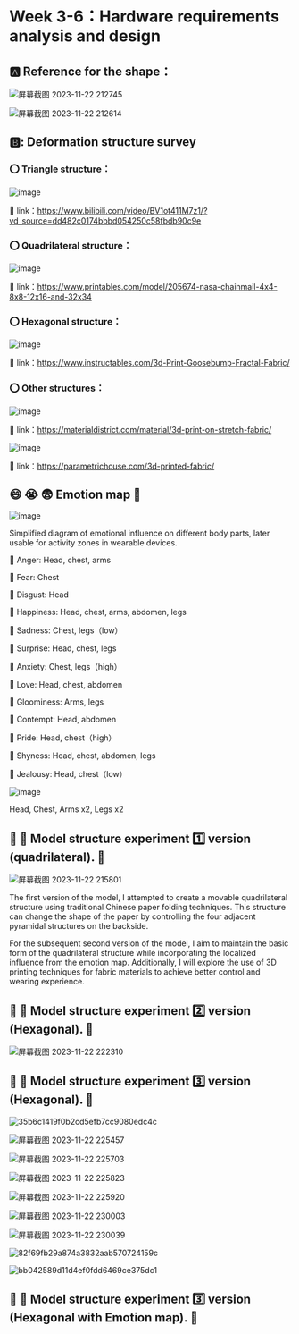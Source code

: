 # Week 3-6：Hardware requirements analysis and design

## :a:	Reference for the shape：

![屏幕截图 2023-11-22 212745](https://github.com/luoq03/Creative-Making-MSc-Advanced-Project-/assets/57748663/d89482da-eece-4dae-b80a-dc929e7541bb)

![屏幕截图 2023-11-22 212614](https://github.com/luoq03/Creative-Making-MSc-Advanced-Project-/assets/57748663/a59b8c08-ac91-4681-8d61-da418173ae79)

## 🅱️: Deformation structure survey

### :o: Triangle structure：

![image](https://github.com/luoq03/Creative-Making-MSc-Advanced-Project-/assets/57748663/b22403f2-6f86-4070-9091-f9f404c34676)

:link: link：https://www.bilibili.com/video/BV1ot411M7z1/?vd_source=dd482c0174bbbd054250c58fbdb90c9e

### :o: Quadrilateral structure：

![image](https://github.com/luoq03/Creative-Making-MSc-Advanced-Project-/assets/57748663/894d76a9-301a-448b-9a6a-ad4df21d42e0)

:link: link：https://www.printables.com/model/205674-nasa-chainmail-4x4-8x8-12x16-and-32x34

### :o: Hexagonal structure：

![image](https://github.com/luoq03/Creative-Making-MSc-Advanced-Project-/assets/57748663/391d4b06-b944-4be1-9152-86fb2283c230)

:link: link：https://www.instructables.com/3d-Print-Goosebump-Fractal-Fabric/

### :o: Other structures：

![image](https://github.com/luoq03/Creative-Making-MSc-Advanced-Project-/assets/57748663/9a4c229b-9835-4e16-9b91-0e2926fc4315)

:link: link：https://materialdistrict.com/material/3d-print-on-stretch-fabric/

![image](https://github.com/luoq03/Creative-Making-MSc-Advanced-Project-/assets/57748663/0d68a4e7-8431-48ab-8ba1-5d1c2b6f54fd)

:link: link：https://parametrichouse.com/3d-printed-fabric/

## :smile: :sob: :fearful: Emotion map :eyes:

![image](https://github.com/luoq03/Creative-Making-MSc-Advanced-Project-/assets/57748663/e2d22c94-087a-4cf2-a603-85cc942a1a9c)

Simplified diagram of emotional influence on different body parts, later usable for activity zones in wearable devices.

:small_orange_diamond: Anger: Head, chest, arms

:small_orange_diamond: Fear: Chest

:small_orange_diamond: Disgust: Head

:small_orange_diamond: Happiness: Head, chest, arms, abdomen, legs

:small_orange_diamond: Sadness: Chest, legs（low）

:small_orange_diamond: Surprise: Head, chest, legs

:small_orange_diamond: Anxiety: Chest, legs（high）

:small_orange_diamond: Love: Head, chest, abdomen

:small_orange_diamond: Gloominess: Arms, legs

:small_orange_diamond: Contempt: Head, abdomen

:small_orange_diamond: Pride: Head, chest（high）

:small_orange_diamond: Shyness: Head, chest, abdomen, legs

:small_orange_diamond: Jealousy: Head, chest（low）



![image](https://github.com/luoq03/Creative-Making-MSc-Advanced-Project-/assets/57748663/ff68c606-bd43-4956-bb50-fa9d028e758a)

Head, Chest, Arms x2, Legs x2

## :pushpin: :wrench: Model structure experiment :one: version (quadrilateral). :eyes:

![屏幕截图 2023-11-22 215801](https://github.com/luoq03/Creative-Making-MSc-Advanced-Project-/assets/57748663/6c2b778a-5422-4e2d-99e3-336e88d494e5)

The first version of the model, I attempted to create a movable quadrilateral structure using traditional Chinese paper folding techniques. This structure can change the shape of the paper by controlling the four adjacent pyramidal structures on the backside.

For the subsequent second version of the model, I aim to maintain the basic form of the quadrilateral structure while incorporating the localized influence from the emotion map. Additionally, I will explore the use of 3D printing techniques for fabric materials to achieve better control and wearing experience.

## :pushpin: :wrench: Model structure experiment :two: version (Hexagonal). :eyes:

![屏幕截图 2023-11-22 222310](https://github.com/luoq03/Creative-Making-MSc-Advanced-Project-/assets/57748663/7542fa9c-7e3f-433a-bbef-2b725b731004)

## :pushpin: :wrench: Model structure experiment 3️⃣ version (Hexagonal). :eyes:

![35b6c1419f0b2cd5efb7cc9080edc4c](https://github.com/luoq03/Creative-Making-MSc-Advanced-Project-/assets/57748663/e4152e4b-1e49-46e0-8c53-55c248129eb1)

![屏幕截图 2023-11-22 225457](https://github.com/luoq03/Creative-Making-MSc-Advanced-Project-/assets/57748663/ab9086b0-801a-4a52-bd64-45c115cd2b7a)

![屏幕截图 2023-11-22 225703](https://github.com/luoq03/Creative-Making-MSc-Advanced-Project-/assets/57748663/881b6c73-ac23-4aaf-9b22-41fbdf55992c)

![屏幕截图 2023-11-22 225823](https://github.com/luoq03/Creative-Making-MSc-Advanced-Project-/assets/57748663/7435b583-87fa-40fa-afeb-d1885ac0317e)

![屏幕截图 2023-11-22 225920](https://github.com/luoq03/Creative-Making-MSc-Advanced-Project-/assets/57748663/60d6aebb-6efc-422e-9b8c-7cb74e45be41)

![屏幕截图 2023-11-22 230003](https://github.com/luoq03/Creative-Making-MSc-Advanced-Project-/assets/57748663/20db00a2-1d7a-4f31-b9b9-21659dfa6ab1)

![屏幕截图 2023-11-22 230039](https://github.com/luoq03/Creative-Making-MSc-Advanced-Project-/assets/57748663/2be90798-e300-4a42-8b16-4f88facffce9)

![82f69fb29a874a3832aab570724159c](https://github.com/luoq03/Creative-Making-MSc-Advanced-Project-/assets/57748663/b6e6f195-c0b7-4a95-aa1d-db2d56121c93)

![bb042589d11d4ef0fdd6469ce375dc1](https://github.com/luoq03/Creative-Making-MSc-Advanced-Project-/assets/57748663/204569ff-ef16-45bf-8fe7-7ccde72da8c1)

## :pushpin: :wrench: Model structure experiment 3️⃣ version (Hexagonal with Emotion map). :eyes:





















































































